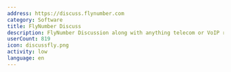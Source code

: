 ```yaml
---
address: https://discuss.flynumber.com
category: Software
title: FlyNumber Discuss
description: FlyNumber Discussion along with anything telecom or VoIP related.
userCount: 819
icon: discussfly.png
activity: low
language: en
---
```

